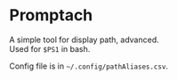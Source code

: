 # Promptach

A simple tool for display path, advanced.  
Used for `$PS1` in bash.  

Config file is in `~/.config/pathAliases.csv`.  
